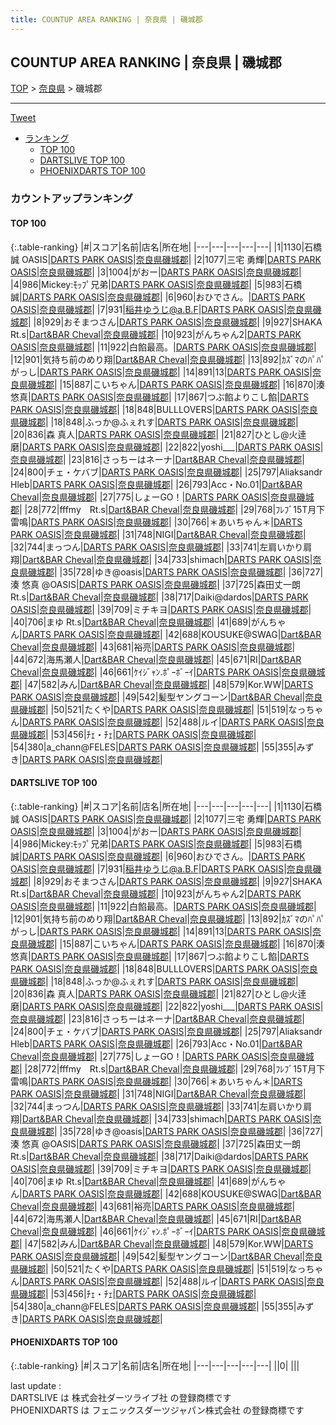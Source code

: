 ```yaml
---
title: COUNTUP AREA RANKING | 奈良県 | 磯城郡
---
```

## COUNTUP AREA RANKING | 奈良県 | 磯城郡

[TOP](/darts/rank/) > [奈良県](/darts/rank/奈良県/) > 磯城郡

___

<a href="https://twitter.com/share?ref_src=twsrc%5Etfw" data-text="COUNTUP AREA RANKING | 奈良県磯城郡" class="twitter-share-button" data-hashtags="DARTSLIVE,PHOENIXDARTS,darts,ダーツ" data-show-count="false">Tweet</a>

* [ランキング](#カウントアップランキング)
    * [TOP 100](#top-100)
    * [DARTSLIVE TOP 100](#dartslive-top-100)
    * [PHOENIXDARTS TOP 100](#phoenixdarts-top-100)

### カウントアップランキング

#### TOP 100



{:.table-ranking}
|#|スコア|名前|店名|所在地|
|---|---|---|---|---|
|1|1130|<span class="rank-name-dl">石橋 誠 OASIS</span>|<a href="https://search.dartslive.com/jp/shop/66fb48778d723e460d9b047a20a7ba1e">DARTS PARK OASIS</a>|<a href="/darts/rank/奈良県/磯城郡">奈良県磯城郡</a>|
|2|1077|<span class="rank-name-dl">三宅 勇輝</span>|<a href="https://search.dartslive.com/jp/shop/66fb48778d723e460d9b047a20a7ba1e">DARTS PARK OASIS</a>|<a href="/darts/rank/奈良県/磯城郡">奈良県磯城郡</a>|
|3|1004|<span class="rank-name-dl">がおー</span>|<a href="https://search.dartslive.com/jp/shop/66fb48778d723e460d9b047a20a7ba1e">DARTS PARK OASIS</a>|<a href="/darts/rank/奈良県/磯城郡">奈良県磯城郡</a>|
|4|986|<span class="rank-name-dl">Mickey:ﾓｯﾌﾟ兄弟</span>|<a href="https://search.dartslive.com/jp/shop/66fb48778d723e460d9b047a20a7ba1e">DARTS PARK OASIS</a>|<a href="/darts/rank/奈良県/磯城郡">奈良県磯城郡</a>|
|5|983|<span class="rank-name-dl">石橋　誠</span>|<a href="https://search.dartslive.com/jp/shop/66fb48778d723e460d9b047a20a7ba1e">DARTS PARK OASIS</a>|<a href="/darts/rank/奈良県/磯城郡">奈良県磯城郡</a>|
|6|960|<span class="rank-name-dl">おひでさん。</span>|<a href="https://search.dartslive.com/jp/shop/66fb48778d723e460d9b047a20a7ba1e">DARTS PARK OASIS</a>|<a href="/darts/rank/奈良県/磯城郡">奈良県磯城郡</a>|
|7|931|<span class="rank-name-dl">稲井ゆうじ@a.B.F</span>|<a href="https://search.dartslive.com/jp/shop/66fb48778d723e460d9b047a20a7ba1e">DARTS PARK OASIS</a>|<a href="/darts/rank/奈良県/磯城郡">奈良県磯城郡</a>|
|8|929|<span class="rank-name-dl">おそまつさん</span>|<a href="https://search.dartslive.com/jp/shop/66fb48778d723e460d9b047a20a7ba1e">DARTS PARK OASIS</a>|<a href="/darts/rank/奈良県/磯城郡">奈良県磯城郡</a>|
|9|927|<span class="rank-name-dl">SHAKA Rt.s</span>|<a href="https://search.dartslive.com/jp/shop/734d6bf07b497e220d9b047a20a7ba1e">Dart&BAR Cheval</a>|<a href="/darts/rank/奈良県/磯城郡">奈良県磯城郡</a>|
|10|923|<span class="rank-name-dl">がんちゃん2</span>|<a href="https://search.dartslive.com/jp/shop/66fb48778d723e460d9b047a20a7ba1e">DARTS PARK OASIS</a>|<a href="/darts/rank/奈良県/磯城郡">奈良県磯城郡</a>|
|11|922|<span class="rank-name-dl">白餡最高。</span>|<a href="https://search.dartslive.com/jp/shop/66fb48778d723e460d9b047a20a7ba1e">DARTS PARK OASIS</a>|<a href="/darts/rank/奈良県/磯城郡">奈良県磯城郡</a>|
|12|901|<span class="rank-name-dl">気持ち前のめり翔</span>|<a href="https://search.dartslive.com/jp/shop/734d6bf07b497e220d9b047a20a7ba1e">Dart&BAR Cheval</a>|<a href="/darts/rank/奈良県/磯城郡">奈良県磯城郡</a>|
|13|892|<span class="rank-name-dl">ｶｽﾞﾏのﾊﾟﾊﾟがっし</span>|<a href="https://search.dartslive.com/jp/shop/66fb48778d723e460d9b047a20a7ba1e">DARTS PARK OASIS</a>|<a href="/darts/rank/奈良県/磯城郡">奈良県磯城郡</a>|
|14|891|<span class="rank-name-dl">13</span>|<a href="https://search.dartslive.com/jp/shop/66fb48778d723e460d9b047a20a7ba1e">DARTS PARK OASIS</a>|<a href="/darts/rank/奈良県/磯城郡">奈良県磯城郡</a>|
|15|887|<span class="rank-name-dl">こいちゃん</span>|<a href="https://search.dartslive.com/jp/shop/66fb48778d723e460d9b047a20a7ba1e">DARTS PARK OASIS</a>|<a href="/darts/rank/奈良県/磯城郡">奈良県磯城郡</a>|
|16|870|<span class="rank-name-dl">湊 悠真</span>|<a href="https://search.dartslive.com/jp/shop/66fb48778d723e460d9b047a20a7ba1e">DARTS PARK OASIS</a>|<a href="/darts/rank/奈良県/磯城郡">奈良県磯城郡</a>|
|17|867|<span class="rank-name-dl">つぶ餡よりこし餡</span>|<a href="https://search.dartslive.com/jp/shop/66fb48778d723e460d9b047a20a7ba1e">DARTS PARK OASIS</a>|<a href="/darts/rank/奈良県/磯城郡">奈良県磯城郡</a>|
|18|848|<span class="rank-name-dl">BULLLOVERS</span>|<a href="https://search.dartslive.com/jp/shop/66fb48778d723e460d9b047a20a7ba1e">DARTS PARK OASIS</a>|<a href="/darts/rank/奈良県/磯城郡">奈良県磯城郡</a>|
|18|848|<span class="rank-name-dl">ふっか@ふぇれす</span>|<a href="https://search.dartslive.com/jp/shop/66fb48778d723e460d9b047a20a7ba1e">DARTS PARK OASIS</a>|<a href="/darts/rank/奈良県/磯城郡">奈良県磯城郡</a>|
|20|836|<span class="rank-name-dl">森 真人</span>|<a href="https://search.dartslive.com/jp/shop/66fb48778d723e460d9b047a20a7ba1e">DARTS PARK OASIS</a>|<a href="/darts/rank/奈良県/磯城郡">奈良県磯城郡</a>|
|21|827|<span class="rank-name-dl">ひとし@火逹磨</span>|<a href="https://search.dartslive.com/jp/shop/66fb48778d723e460d9b047a20a7ba1e">DARTS PARK OASIS</a>|<a href="/darts/rank/奈良県/磯城郡">奈良県磯城郡</a>|
|22|822|<span class="rank-name-dl">yoshi___</span>|<a href="https://search.dartslive.com/jp/shop/66fb48778d723e460d9b047a20a7ba1e">DARTS PARK OASIS</a>|<a href="/darts/rank/奈良県/磯城郡">奈良県磯城郡</a>|
|23|816|<span class="rank-name-dl">さっちーはネーナ</span>|<a href="https://search.dartslive.com/jp/shop/734d6bf07b497e220d9b047a20a7ba1e">Dart&BAR Cheval</a>|<a href="/darts/rank/奈良県/磯城郡">奈良県磯城郡</a>|
|24|800|<span class="rank-name-dl">チェ・ケバブ</span>|<a href="https://search.dartslive.com/jp/shop/66fb48778d723e460d9b047a20a7ba1e">DARTS PARK OASIS</a>|<a href="/darts/rank/奈良県/磯城郡">奈良県磯城郡</a>|
|25|797|<span class="rank-name-dl">Aliaksandr Hleb</span>|<a href="https://search.dartslive.com/jp/shop/66fb48778d723e460d9b047a20a7ba1e">DARTS PARK OASIS</a>|<a href="/darts/rank/奈良県/磯城郡">奈良県磯城郡</a>|
|26|793|<span class="rank-name-dl">Acc・No.01</span>|<a href="https://search.dartslive.com/jp/shop/734d6bf07b497e220d9b047a20a7ba1e">Dart&BAR Cheval</a>|<a href="/darts/rank/奈良県/磯城郡">奈良県磯城郡</a>|
|27|775|<span class="rank-name-dl">しょーGO！</span>|<a href="https://search.dartslive.com/jp/shop/66fb48778d723e460d9b047a20a7ba1e">DARTS PARK OASIS</a>|<a href="/darts/rank/奈良県/磯城郡">奈良県磯城郡</a>|
|28|772|<span class="rank-name-dl">fffmy　Rt.s</span>|<a href="https://search.dartslive.com/jp/shop/734d6bf07b497e220d9b047a20a7ba1e">Dart&BAR Cheval</a>|<a href="/darts/rank/奈良県/磯城郡">奈良県磯城郡</a>|
|29|768|<span class="rank-name-dl">ﾌﾚﾌﾞ15T月下雷鳴</span>|<a href="https://search.dartslive.com/jp/shop/66fb48778d723e460d9b047a20a7ba1e">DARTS PARK OASIS</a>|<a href="/darts/rank/奈良県/磯城郡">奈良県磯城郡</a>|
|30|766|<span class="rank-name-dl">＊あいちゃん＊</span>|<a href="https://search.dartslive.com/jp/shop/66fb48778d723e460d9b047a20a7ba1e">DARTS PARK OASIS</a>|<a href="/darts/rank/奈良県/磯城郡">奈良県磯城郡</a>|
|31|748|<span class="rank-name-dl">NIGI</span>|<a href="https://search.dartslive.com/jp/shop/734d6bf07b497e220d9b047a20a7ba1e">Dart&BAR Cheval</a>|<a href="/darts/rank/奈良県/磯城郡">奈良県磯城郡</a>|
|32|744|<span class="rank-name-dl">まっつん</span>|<a href="https://search.dartslive.com/jp/shop/66fb48778d723e460d9b047a20a7ba1e">DARTS PARK OASIS</a>|<a href="/darts/rank/奈良県/磯城郡">奈良県磯城郡</a>|
|33|741|<span class="rank-name-dl">左肩いかり肩翔</span>|<a href="https://search.dartslive.com/jp/shop/734d6bf07b497e220d9b047a20a7ba1e">Dart&BAR Cheval</a>|<a href="/darts/rank/奈良県/磯城郡">奈良県磯城郡</a>|
|34|733|<span class="rank-name-dl">shimach</span>|<a href="https://search.dartslive.com/jp/shop/66fb48778d723e460d9b047a20a7ba1e">DARTS PARK OASIS</a>|<a href="/darts/rank/奈良県/磯城郡">奈良県磯城郡</a>|
|35|728|<span class="rank-name-dl">ゆき@oasis</span>|<a href="https://search.dartslive.com/jp/shop/66fb48778d723e460d9b047a20a7ba1e">DARTS PARK OASIS</a>|<a href="/darts/rank/奈良県/磯城郡">奈良県磯城郡</a>|
|36|727|<span class="rank-name-dl">湊 悠真 @OASIS</span>|<a href="https://search.dartslive.com/jp/shop/66fb48778d723e460d9b047a20a7ba1e">DARTS PARK OASIS</a>|<a href="/darts/rank/奈良県/磯城郡">奈良県磯城郡</a>|
|37|725|<span class="rank-name-dl">森田丈一朗　Rt.s</span>|<a href="https://search.dartslive.com/jp/shop/734d6bf07b497e220d9b047a20a7ba1e">Dart&BAR Cheval</a>|<a href="/darts/rank/奈良県/磯城郡">奈良県磯城郡</a>|
|38|717|<span class="rank-name-dl">Daiki@dardos</span>|<a href="https://search.dartslive.com/jp/shop/66fb48778d723e460d9b047a20a7ba1e">DARTS PARK OASIS</a>|<a href="/darts/rank/奈良県/磯城郡">奈良県磯城郡</a>|
|39|709|<span class="rank-name-dl">ミチキヨ</span>|<a href="https://search.dartslive.com/jp/shop/66fb48778d723e460d9b047a20a7ba1e">DARTS PARK OASIS</a>|<a href="/darts/rank/奈良県/磯城郡">奈良県磯城郡</a>|
|40|706|<span class="rank-name-dl">まゆ Rt.s</span>|<a href="https://search.dartslive.com/jp/shop/734d6bf07b497e220d9b047a20a7ba1e">Dart&BAR Cheval</a>|<a href="/darts/rank/奈良県/磯城郡">奈良県磯城郡</a>|
|41|689|<span class="rank-name-dl">がんちゃん</span>|<a href="https://search.dartslive.com/jp/shop/66fb48778d723e460d9b047a20a7ba1e">DARTS PARK OASIS</a>|<a href="/darts/rank/奈良県/磯城郡">奈良県磯城郡</a>|
|42|688|<span class="rank-name-dl">KOUSUKE@SWAG</span>|<a href="https://search.dartslive.com/jp/shop/734d6bf07b497e220d9b047a20a7ba1e">Dart&BAR Cheval</a>|<a href="/darts/rank/奈良県/磯城郡">奈良県磯城郡</a>|
|43|681|<span class="rank-name-dl">裕亮</span>|<a href="https://search.dartslive.com/jp/shop/66fb48778d723e460d9b047a20a7ba1e">DARTS PARK OASIS</a>|<a href="/darts/rank/奈良県/磯城郡">奈良県磯城郡</a>|
|44|672|<span class="rank-name-dl">海馬瀬人</span>|<a href="https://search.dartslive.com/jp/shop/734d6bf07b497e220d9b047a20a7ba1e">Dart&BAR Cheval</a>|<a href="/darts/rank/奈良県/磯城郡">奈良県磯城郡</a>|
|45|671|<span class="rank-name-dl">RI</span>|<a href="https://search.dartslive.com/jp/shop/734d6bf07b497e220d9b047a20a7ba1e">Dart&BAR Cheval</a>|<a href="/darts/rank/奈良県/磯城郡">奈良県磯城郡</a>|
|46|661|<span class="rank-name-dl">ｹｲｼﾞｬﾝ.ﾎﾟｰﾎﾞｰｲ</span>|<a href="https://search.dartslive.com/jp/shop/66fb48778d723e460d9b047a20a7ba1e">DARTS PARK OASIS</a>|<a href="/darts/rank/奈良県/磯城郡">奈良県磯城郡</a>|
|47|582|<span class="rank-name-dl">みん</span>|<a href="https://search.dartslive.com/jp/shop/734d6bf07b497e220d9b047a20a7ba1e">Dart&BAR Cheval</a>|<a href="/darts/rank/奈良県/磯城郡">奈良県磯城郡</a>|
|48|579|<span class="rank-name-dl">Kor.WW</span>|<a href="https://search.dartslive.com/jp/shop/66fb48778d723e460d9b047a20a7ba1e">DARTS PARK OASIS</a>|<a href="/darts/rank/奈良県/磯城郡">奈良県磯城郡</a>|
|49|542|<span class="rank-name-dl">髪型ヤングコーン</span>|<a href="https://search.dartslive.com/jp/shop/734d6bf07b497e220d9b047a20a7ba1e">Dart&BAR Cheval</a>|<a href="/darts/rank/奈良県/磯城郡">奈良県磯城郡</a>|
|50|521|<span class="rank-name-dl">たくや</span>|<a href="https://search.dartslive.com/jp/shop/66fb48778d723e460d9b047a20a7ba1e">DARTS PARK OASIS</a>|<a href="/darts/rank/奈良県/磯城郡">奈良県磯城郡</a>|
|51|519|<span class="rank-name-dl">なっちゃん</span>|<a href="https://search.dartslive.com/jp/shop/66fb48778d723e460d9b047a20a7ba1e">DARTS PARK OASIS</a>|<a href="/darts/rank/奈良県/磯城郡">奈良県磯城郡</a>|
|52|488|<span class="rank-name-dl">ルイ</span>|<a href="https://search.dartslive.com/jp/shop/66fb48778d723e460d9b047a20a7ba1e">DARTS PARK OASIS</a>|<a href="/darts/rank/奈良県/磯城郡">奈良県磯城郡</a>|
|53|456|<span class="rank-name-dl">ﾁｪ・ﾁｪ</span>|<a href="https://search.dartslive.com/jp/shop/66fb48778d723e460d9b047a20a7ba1e">DARTS PARK OASIS</a>|<a href="/darts/rank/奈良県/磯城郡">奈良県磯城郡</a>|
|54|380|<span class="rank-name-dl">a_chann@FELES</span>|<a href="https://search.dartslive.com/jp/shop/66fb48778d723e460d9b047a20a7ba1e">DARTS PARK OASIS</a>|<a href="/darts/rank/奈良県/磯城郡">奈良県磯城郡</a>|
|55|355|<span class="rank-name-dl">みずき</span>|<a href="https://search.dartslive.com/jp/shop/66fb48778d723e460d9b047a20a7ba1e">DARTS PARK OASIS</a>|<a href="/darts/rank/奈良県/磯城郡">奈良県磯城郡</a>|


#### DARTSLIVE TOP 100



{:.table-ranking}
|#|スコア|名前|店名|所在地|
|---|---|---|---|---|
|1|1130|<span class="rank-name-dl">石橋 誠 OASIS</span>|<a href="https://search.dartslive.com/jp/shop/66fb48778d723e460d9b047a20a7ba1e">DARTS PARK OASIS</a>|<a href="/darts/rank/奈良県/磯城郡">奈良県磯城郡</a>|
|2|1077|<span class="rank-name-dl">三宅 勇輝</span>|<a href="https://search.dartslive.com/jp/shop/66fb48778d723e460d9b047a20a7ba1e">DARTS PARK OASIS</a>|<a href="/darts/rank/奈良県/磯城郡">奈良県磯城郡</a>|
|3|1004|<span class="rank-name-dl">がおー</span>|<a href="https://search.dartslive.com/jp/shop/66fb48778d723e460d9b047a20a7ba1e">DARTS PARK OASIS</a>|<a href="/darts/rank/奈良県/磯城郡">奈良県磯城郡</a>|
|4|986|<span class="rank-name-dl">Mickey:ﾓｯﾌﾟ兄弟</span>|<a href="https://search.dartslive.com/jp/shop/66fb48778d723e460d9b047a20a7ba1e">DARTS PARK OASIS</a>|<a href="/darts/rank/奈良県/磯城郡">奈良県磯城郡</a>|
|5|983|<span class="rank-name-dl">石橋　誠</span>|<a href="https://search.dartslive.com/jp/shop/66fb48778d723e460d9b047a20a7ba1e">DARTS PARK OASIS</a>|<a href="/darts/rank/奈良県/磯城郡">奈良県磯城郡</a>|
|6|960|<span class="rank-name-dl">おひでさん。</span>|<a href="https://search.dartslive.com/jp/shop/66fb48778d723e460d9b047a20a7ba1e">DARTS PARK OASIS</a>|<a href="/darts/rank/奈良県/磯城郡">奈良県磯城郡</a>|
|7|931|<span class="rank-name-dl">稲井ゆうじ@a.B.F</span>|<a href="https://search.dartslive.com/jp/shop/66fb48778d723e460d9b047a20a7ba1e">DARTS PARK OASIS</a>|<a href="/darts/rank/奈良県/磯城郡">奈良県磯城郡</a>|
|8|929|<span class="rank-name-dl">おそまつさん</span>|<a href="https://search.dartslive.com/jp/shop/66fb48778d723e460d9b047a20a7ba1e">DARTS PARK OASIS</a>|<a href="/darts/rank/奈良県/磯城郡">奈良県磯城郡</a>|
|9|927|<span class="rank-name-dl">SHAKA Rt.s</span>|<a href="https://search.dartslive.com/jp/shop/734d6bf07b497e220d9b047a20a7ba1e">Dart&BAR Cheval</a>|<a href="/darts/rank/奈良県/磯城郡">奈良県磯城郡</a>|
|10|923|<span class="rank-name-dl">がんちゃん2</span>|<a href="https://search.dartslive.com/jp/shop/66fb48778d723e460d9b047a20a7ba1e">DARTS PARK OASIS</a>|<a href="/darts/rank/奈良県/磯城郡">奈良県磯城郡</a>|
|11|922|<span class="rank-name-dl">白餡最高。</span>|<a href="https://search.dartslive.com/jp/shop/66fb48778d723e460d9b047a20a7ba1e">DARTS PARK OASIS</a>|<a href="/darts/rank/奈良県/磯城郡">奈良県磯城郡</a>|
|12|901|<span class="rank-name-dl">気持ち前のめり翔</span>|<a href="https://search.dartslive.com/jp/shop/734d6bf07b497e220d9b047a20a7ba1e">Dart&BAR Cheval</a>|<a href="/darts/rank/奈良県/磯城郡">奈良県磯城郡</a>|
|13|892|<span class="rank-name-dl">ｶｽﾞﾏのﾊﾟﾊﾟがっし</span>|<a href="https://search.dartslive.com/jp/shop/66fb48778d723e460d9b047a20a7ba1e">DARTS PARK OASIS</a>|<a href="/darts/rank/奈良県/磯城郡">奈良県磯城郡</a>|
|14|891|<span class="rank-name-dl">13</span>|<a href="https://search.dartslive.com/jp/shop/66fb48778d723e460d9b047a20a7ba1e">DARTS PARK OASIS</a>|<a href="/darts/rank/奈良県/磯城郡">奈良県磯城郡</a>|
|15|887|<span class="rank-name-dl">こいちゃん</span>|<a href="https://search.dartslive.com/jp/shop/66fb48778d723e460d9b047a20a7ba1e">DARTS PARK OASIS</a>|<a href="/darts/rank/奈良県/磯城郡">奈良県磯城郡</a>|
|16|870|<span class="rank-name-dl">湊 悠真</span>|<a href="https://search.dartslive.com/jp/shop/66fb48778d723e460d9b047a20a7ba1e">DARTS PARK OASIS</a>|<a href="/darts/rank/奈良県/磯城郡">奈良県磯城郡</a>|
|17|867|<span class="rank-name-dl">つぶ餡よりこし餡</span>|<a href="https://search.dartslive.com/jp/shop/66fb48778d723e460d9b047a20a7ba1e">DARTS PARK OASIS</a>|<a href="/darts/rank/奈良県/磯城郡">奈良県磯城郡</a>|
|18|848|<span class="rank-name-dl">BULLLOVERS</span>|<a href="https://search.dartslive.com/jp/shop/66fb48778d723e460d9b047a20a7ba1e">DARTS PARK OASIS</a>|<a href="/darts/rank/奈良県/磯城郡">奈良県磯城郡</a>|
|18|848|<span class="rank-name-dl">ふっか@ふぇれす</span>|<a href="https://search.dartslive.com/jp/shop/66fb48778d723e460d9b047a20a7ba1e">DARTS PARK OASIS</a>|<a href="/darts/rank/奈良県/磯城郡">奈良県磯城郡</a>|
|20|836|<span class="rank-name-dl">森 真人</span>|<a href="https://search.dartslive.com/jp/shop/66fb48778d723e460d9b047a20a7ba1e">DARTS PARK OASIS</a>|<a href="/darts/rank/奈良県/磯城郡">奈良県磯城郡</a>|
|21|827|<span class="rank-name-dl">ひとし@火逹磨</span>|<a href="https://search.dartslive.com/jp/shop/66fb48778d723e460d9b047a20a7ba1e">DARTS PARK OASIS</a>|<a href="/darts/rank/奈良県/磯城郡">奈良県磯城郡</a>|
|22|822|<span class="rank-name-dl">yoshi___</span>|<a href="https://search.dartslive.com/jp/shop/66fb48778d723e460d9b047a20a7ba1e">DARTS PARK OASIS</a>|<a href="/darts/rank/奈良県/磯城郡">奈良県磯城郡</a>|
|23|816|<span class="rank-name-dl">さっちーはネーナ</span>|<a href="https://search.dartslive.com/jp/shop/734d6bf07b497e220d9b047a20a7ba1e">Dart&BAR Cheval</a>|<a href="/darts/rank/奈良県/磯城郡">奈良県磯城郡</a>|
|24|800|<span class="rank-name-dl">チェ・ケバブ</span>|<a href="https://search.dartslive.com/jp/shop/66fb48778d723e460d9b047a20a7ba1e">DARTS PARK OASIS</a>|<a href="/darts/rank/奈良県/磯城郡">奈良県磯城郡</a>|
|25|797|<span class="rank-name-dl">Aliaksandr Hleb</span>|<a href="https://search.dartslive.com/jp/shop/66fb48778d723e460d9b047a20a7ba1e">DARTS PARK OASIS</a>|<a href="/darts/rank/奈良県/磯城郡">奈良県磯城郡</a>|
|26|793|<span class="rank-name-dl">Acc・No.01</span>|<a href="https://search.dartslive.com/jp/shop/734d6bf07b497e220d9b047a20a7ba1e">Dart&BAR Cheval</a>|<a href="/darts/rank/奈良県/磯城郡">奈良県磯城郡</a>|
|27|775|<span class="rank-name-dl">しょーGO！</span>|<a href="https://search.dartslive.com/jp/shop/66fb48778d723e460d9b047a20a7ba1e">DARTS PARK OASIS</a>|<a href="/darts/rank/奈良県/磯城郡">奈良県磯城郡</a>|
|28|772|<span class="rank-name-dl">fffmy　Rt.s</span>|<a href="https://search.dartslive.com/jp/shop/734d6bf07b497e220d9b047a20a7ba1e">Dart&BAR Cheval</a>|<a href="/darts/rank/奈良県/磯城郡">奈良県磯城郡</a>|
|29|768|<span class="rank-name-dl">ﾌﾚﾌﾞ15T月下雷鳴</span>|<a href="https://search.dartslive.com/jp/shop/66fb48778d723e460d9b047a20a7ba1e">DARTS PARK OASIS</a>|<a href="/darts/rank/奈良県/磯城郡">奈良県磯城郡</a>|
|30|766|<span class="rank-name-dl">＊あいちゃん＊</span>|<a href="https://search.dartslive.com/jp/shop/66fb48778d723e460d9b047a20a7ba1e">DARTS PARK OASIS</a>|<a href="/darts/rank/奈良県/磯城郡">奈良県磯城郡</a>|
|31|748|<span class="rank-name-dl">NIGI</span>|<a href="https://search.dartslive.com/jp/shop/734d6bf07b497e220d9b047a20a7ba1e">Dart&BAR Cheval</a>|<a href="/darts/rank/奈良県/磯城郡">奈良県磯城郡</a>|
|32|744|<span class="rank-name-dl">まっつん</span>|<a href="https://search.dartslive.com/jp/shop/66fb48778d723e460d9b047a20a7ba1e">DARTS PARK OASIS</a>|<a href="/darts/rank/奈良県/磯城郡">奈良県磯城郡</a>|
|33|741|<span class="rank-name-dl">左肩いかり肩翔</span>|<a href="https://search.dartslive.com/jp/shop/734d6bf07b497e220d9b047a20a7ba1e">Dart&BAR Cheval</a>|<a href="/darts/rank/奈良県/磯城郡">奈良県磯城郡</a>|
|34|733|<span class="rank-name-dl">shimach</span>|<a href="https://search.dartslive.com/jp/shop/66fb48778d723e460d9b047a20a7ba1e">DARTS PARK OASIS</a>|<a href="/darts/rank/奈良県/磯城郡">奈良県磯城郡</a>|
|35|728|<span class="rank-name-dl">ゆき@oasis</span>|<a href="https://search.dartslive.com/jp/shop/66fb48778d723e460d9b047a20a7ba1e">DARTS PARK OASIS</a>|<a href="/darts/rank/奈良県/磯城郡">奈良県磯城郡</a>|
|36|727|<span class="rank-name-dl">湊 悠真 @OASIS</span>|<a href="https://search.dartslive.com/jp/shop/66fb48778d723e460d9b047a20a7ba1e">DARTS PARK OASIS</a>|<a href="/darts/rank/奈良県/磯城郡">奈良県磯城郡</a>|
|37|725|<span class="rank-name-dl">森田丈一朗　Rt.s</span>|<a href="https://search.dartslive.com/jp/shop/734d6bf07b497e220d9b047a20a7ba1e">Dart&BAR Cheval</a>|<a href="/darts/rank/奈良県/磯城郡">奈良県磯城郡</a>|
|38|717|<span class="rank-name-dl">Daiki@dardos</span>|<a href="https://search.dartslive.com/jp/shop/66fb48778d723e460d9b047a20a7ba1e">DARTS PARK OASIS</a>|<a href="/darts/rank/奈良県/磯城郡">奈良県磯城郡</a>|
|39|709|<span class="rank-name-dl">ミチキヨ</span>|<a href="https://search.dartslive.com/jp/shop/66fb48778d723e460d9b047a20a7ba1e">DARTS PARK OASIS</a>|<a href="/darts/rank/奈良県/磯城郡">奈良県磯城郡</a>|
|40|706|<span class="rank-name-dl">まゆ Rt.s</span>|<a href="https://search.dartslive.com/jp/shop/734d6bf07b497e220d9b047a20a7ba1e">Dart&BAR Cheval</a>|<a href="/darts/rank/奈良県/磯城郡">奈良県磯城郡</a>|
|41|689|<span class="rank-name-dl">がんちゃん</span>|<a href="https://search.dartslive.com/jp/shop/66fb48778d723e460d9b047a20a7ba1e">DARTS PARK OASIS</a>|<a href="/darts/rank/奈良県/磯城郡">奈良県磯城郡</a>|
|42|688|<span class="rank-name-dl">KOUSUKE@SWAG</span>|<a href="https://search.dartslive.com/jp/shop/734d6bf07b497e220d9b047a20a7ba1e">Dart&BAR Cheval</a>|<a href="/darts/rank/奈良県/磯城郡">奈良県磯城郡</a>|
|43|681|<span class="rank-name-dl">裕亮</span>|<a href="https://search.dartslive.com/jp/shop/66fb48778d723e460d9b047a20a7ba1e">DARTS PARK OASIS</a>|<a href="/darts/rank/奈良県/磯城郡">奈良県磯城郡</a>|
|44|672|<span class="rank-name-dl">海馬瀬人</span>|<a href="https://search.dartslive.com/jp/shop/734d6bf07b497e220d9b047a20a7ba1e">Dart&BAR Cheval</a>|<a href="/darts/rank/奈良県/磯城郡">奈良県磯城郡</a>|
|45|671|<span class="rank-name-dl">RI</span>|<a href="https://search.dartslive.com/jp/shop/734d6bf07b497e220d9b047a20a7ba1e">Dart&BAR Cheval</a>|<a href="/darts/rank/奈良県/磯城郡">奈良県磯城郡</a>|
|46|661|<span class="rank-name-dl">ｹｲｼﾞｬﾝ.ﾎﾟｰﾎﾞｰｲ</span>|<a href="https://search.dartslive.com/jp/shop/66fb48778d723e460d9b047a20a7ba1e">DARTS PARK OASIS</a>|<a href="/darts/rank/奈良県/磯城郡">奈良県磯城郡</a>|
|47|582|<span class="rank-name-dl">みん</span>|<a href="https://search.dartslive.com/jp/shop/734d6bf07b497e220d9b047a20a7ba1e">Dart&BAR Cheval</a>|<a href="/darts/rank/奈良県/磯城郡">奈良県磯城郡</a>|
|48|579|<span class="rank-name-dl">Kor.WW</span>|<a href="https://search.dartslive.com/jp/shop/66fb48778d723e460d9b047a20a7ba1e">DARTS PARK OASIS</a>|<a href="/darts/rank/奈良県/磯城郡">奈良県磯城郡</a>|
|49|542|<span class="rank-name-dl">髪型ヤングコーン</span>|<a href="https://search.dartslive.com/jp/shop/734d6bf07b497e220d9b047a20a7ba1e">Dart&BAR Cheval</a>|<a href="/darts/rank/奈良県/磯城郡">奈良県磯城郡</a>|
|50|521|<span class="rank-name-dl">たくや</span>|<a href="https://search.dartslive.com/jp/shop/66fb48778d723e460d9b047a20a7ba1e">DARTS PARK OASIS</a>|<a href="/darts/rank/奈良県/磯城郡">奈良県磯城郡</a>|
|51|519|<span class="rank-name-dl">なっちゃん</span>|<a href="https://search.dartslive.com/jp/shop/66fb48778d723e460d9b047a20a7ba1e">DARTS PARK OASIS</a>|<a href="/darts/rank/奈良県/磯城郡">奈良県磯城郡</a>|
|52|488|<span class="rank-name-dl">ルイ</span>|<a href="https://search.dartslive.com/jp/shop/66fb48778d723e460d9b047a20a7ba1e">DARTS PARK OASIS</a>|<a href="/darts/rank/奈良県/磯城郡">奈良県磯城郡</a>|
|53|456|<span class="rank-name-dl">ﾁｪ・ﾁｪ</span>|<a href="https://search.dartslive.com/jp/shop/66fb48778d723e460d9b047a20a7ba1e">DARTS PARK OASIS</a>|<a href="/darts/rank/奈良県/磯城郡">奈良県磯城郡</a>|
|54|380|<span class="rank-name-dl">a_chann@FELES</span>|<a href="https://search.dartslive.com/jp/shop/66fb48778d723e460d9b047a20a7ba1e">DARTS PARK OASIS</a>|<a href="/darts/rank/奈良県/磯城郡">奈良県磯城郡</a>|
|55|355|<span class="rank-name-dl">みずき</span>|<a href="https://search.dartslive.com/jp/shop/66fb48778d723e460d9b047a20a7ba1e">DARTS PARK OASIS</a>|<a href="/darts/rank/奈良県/磯城郡">奈良県磯城郡</a>|


#### PHOENIXDARTS TOP 100



{:.table-ranking}
|#|スコア|名前|店名|所在地|
|---|---|---|---|---|
||0|<span class="rank-name-dl"> </span>|<a href=""></a>|<a href="/darts/rank//"></a>|


<div class="footer border-top border-gray-light mt-5 pt-3 text-right text-gray">
    last update : <span style="font-weight: italic" id="foot_last_modified"></span><br />
    DARTSLIVE は 株式会社ダーツライブ社 の登録商標です<br />
    PHOENIXDARTS は フェニックスダーツジャパン株式会社 の登録商標です<br />
</div>

<script src="https://cdnjs.cloudflare.com/ajax/libs/jquery.tablesorter/2.31.3/js/jquery.tablesorter.min.js" integrity="sha512-qzgd5cYSZcosqpzpn7zF2ZId8f/8CHmFKZ8j7mU4OUXTNRd5g+ZHBPsgKEwoqxCtdQvExE5LprwwPAgoicguNg==" crossorigin="anonymous" referrerpolicy="no-referrer"></script>
<link rel="stylesheet" href="https://cdnjs.cloudflare.com/ajax/libs/jquery.tablesorter/2.31.3/css/theme.default.min.css" integrity="sha512-wghhOJkjQX0Lh3NSWvNKeZ0ZpNn+SPVXX1Qyc9OCaogADktxrBiBdKGDoqVUOyhStvMBmJQ8ZdMHiR3wuEq8+w==" crossorigin="anonymous" referrerpolicy="no-referrer" />
<script>
$(function() {
    $(".table-ranking").tablesorter({sortList:[[0, 0]]});
    $("#foot_last_modified").text(formatDate(new Date(document.lastModified), 'yyyy-MM-dd HH:mm:ss'));
});
</script>

<script async src="https://platform.twitter.com/widgets.js" charset="utf-8"></script>